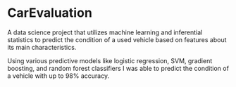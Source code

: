 # CarEvaluation


A data science project that utilizes machine learning and inferential statistics to predict the condition of a used vehicle based on features about its main characteristics.

Using various predictive models like logistic regression, SVM, gradient boosting, and random forest classifiers I was able to predict the condition of a vehicle with up to 98% accuracy. 

